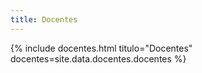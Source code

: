 ```yaml
---
title: Docentes
---
```


<div class="container-fluid">
  {% include docentes.html titulo="Docentes" docentes=site.data.docentes.docentes %}
</div>
